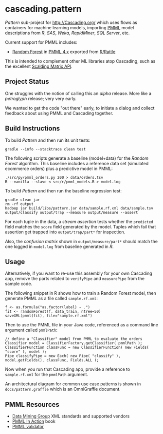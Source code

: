 cascading.pattern
=================

_Pattern_ sub-project for http://Cascading.org/ which uses flows as
containers for machine learning models, importing
[PMML](http://en.wikipedia.org/wiki/Predictive_Model_Markup_Language)
model descriptions from _R_, _SAS_, _Weka_, _RapidMiner_, _SQL
Server_, etc.

Current support for PMML includes:

 * [Random Forest](http://en.wikipedia.org/wiki/Random_forest) in [PMML 4.x](http://www.dmg.org/v4-0-1/GeneralStructure.html) exported from [R/Rattle](http://cran.r-project.org/web/packages/rattle/index.html)

This is intended to complement other ML libraries atop Cascading, such as the excellent
[Scalding Matrix API](https://github.com/twitter/scalding/wiki/Matrix-API-Reference).


Project Status
--------------

One struggles with the notion of calling this an _alpha_ release.
More like a _petroglyph_ release; very very early.

We wanted to get the code "out there" early, to initiate a dialog and
collect feedback about using PMML and Cascading together.


Build Instructions
------------------

To build _Pattern_ and then run its unit tests:

    gradle --info --stacktrace clean test

The following scripts generate a baseline (model+data) for the _Random
Forest_ algorithm. This baseline includes a reference data set
(simulated ecommerce orders) plus a predictive model in PMML:

    ./src/py/pmml_orders.py 200 > data/orders.tsv
    R --vanilla --slave < src/r/pmml_models.R > model.log

To build _Pattern_ and then run the baseline regression test:

    gradle clean jar
    rm -rf output
    hadoop jar build/libs/pattern.jar data/sample.rf.xml data/sample.tsv output/classify output/trap --measure output/measure --assert

For each tuple in the data, a _stream assertion_ tests whether the
`predicted` field matches the `score` field generated by the
model. Tuples which fail that assertion get trapped into
`output/trap/part*` for inspection.

Also, the _confusion matrix_ shown in `output/measure/part*` should
match the one logged in `model.log` from baseline generated in _R_.


Usage
-----

Alternatively, if you want to re-use this assembly for your own
Cascading app, remove the parts related to `verifyPipe` and
`measurePipe` from the sample code.

The following snippet in R shows how to train a Random Forest model,
then generate PMML as a file called `sample.rf.xml`:

    f <- as.formula("as.factor(label) ~ .")
    fit <- randomForest(f, data_train, ntree=50)
    saveXML(pmml(fit), file="sample.rf.xml")


Then to use the PMML file in your Java code, referenced as a command
line argument called `pmmlPath`:

    // define a "Classifier" model from PMML to evaluate the orders
    Classifier model = ClassifierFactory.getClassifier( pmmlPath );
    ClassifierFunction classFunc = new ClassifierFunction( new Fields( "score" ), model );
    Pipe classifyPipe = new Each( new Pipe( "classify" ), model.getFields(), classFunc, Fields.ALL );

Now when you run that Cascading app, provide a reference to
`sample.rf.xml` for the `pmmlPath` argument.

An architectural diagram for common use case patterns is shown in
`docs/pattern.graffle` which is an OmniGraffle document.


PMML Resources
--------------

 * [Data Mining Group](http://www.dmg.org/) XML standards and supported vendors
 * [PMML In Action](http://www.amazon.com/dp/1470003244) book 
 * [PMML validator](http://www.zementis.com/pmml_tools.htm)
